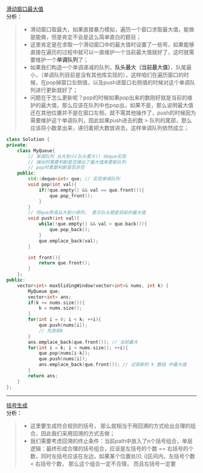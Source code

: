 [滑动窗口最大值](https://leetcode-cn.com/problems/sliding-window-maximum/)  
分析：  
> * 滑动窗口取最大，如果直接暴力模拟，遍历一个窗口求取最大值，能做是能做，但是肯定不会是这么简单直白的题目；  
> * 这里肯定是在求取一个滑动窗口中的最大值时设置了一些弯，如果能够直接在遍历的过程中就可以一直维护一个当前最大值就好了，这时就需要维护一个**单调队列**了；  
> * 如果我们构造一个单调递减的队列，**队头最大（当前最大值）**，队尾最小，（单调队列目前是没有其他库实现的），这样咱们在遍历窗口的时候，在pop掉窗口左侧值，以及push进窗口右侧值的时候对这个单调队列进行更新就好了；  
> * 问题在于怎么更新呢？pop的时候如果pop出来的数刚好就是当前的维护的最大值，那么应该在队列中也pop出，如果不是，那么说明最大值还在其他位置并不是在窗口左侧，就不需其他操作了，push的时候因为需要维护这个单调队列，因此如果push进去的数 > 队列的尾部，那么应该将小数拿出来，递归着把大数放进去，这样单调队列依然成立；  
```C++
class Solution {
private:
    class MyQueue{
        // 单调队列 从大到小(队头要大)) deque实现
        // 弹出时需要判断是否弹出了最大值来更新队列
        // pop时需要判断是否非空
    public:
        std::deque<int> que; // 实现单调队列
        void pop(int val){
            if(!que.empty() && val == que.front()){
                que.pop_front();
            }
        }
        // 将que弄成从大到小排列， 表示队头既是目前的最大值
        void push(int val){
            while(!que.empty() && val > que.back()){
                que.pop_back();
            }
            que.emplace_back(val);
        }

        int front(){
            return que.front();
        }
    };
public:
    vector<int> maxSlidingWindow(vector<int>& nums, int k) {
        MyQueue que;
        vector<int> ans;
        if(k >= nums.size()){
            k = nums.size();
        }
        for(int i = 0; i < k; ++i){
            que.push(nums[i]);
            // 先放前k
        }
        ans.emplace_back(que.front()); // 当前最大
        for(int i = k; i < nums.size(); ++i){
            que.pop(nums[i-k]);
            que.push(nums[i]);
            ans.emplace_back(que.front()); // 记录新的 k 数组 中最大值
        }
        return ans;
    }
};
```  
---  
[括号生成](https://leetcode-cn.com/problems/generate-parentheses/)  
分析：  
> * 这里要生成符合规则的括号， 那么就相当于用回溯的方式给出合理的组合，因此我们采用回溯的方式去做；  
> * 我们需要考虑回溯的终止条件：当前path中放入了n个括号组合，单层逻辑：最终形成合理的括号组合，应该是左括号的个数 == 右括号的个数，同时左括号应该在左边，如果某个位置处[0, i]区间内，左括号个数 < 右括号个数， 那么这个组合一定不合理， 而且左括号一定要
